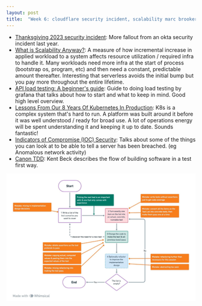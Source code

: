 ```yaml
---
layout: post
title:  "Week 6: cloudflare security incident, scalability marc brooker, load testing performance"
---
```


* [Thanksgiving 2023 security incident](https://blog.cloudflare.com/thanksgiving-2023-security-incident): More fallout from an okta security incident last year.
* [What is Scalability Anyway?](http://brooker.co.za/blog/2024/01/18/scalability.html): A measure of how incremental increase in applied workload to a system affects resource utilization / required infra to handle it. Many workloads need more infra at the start of process (bootstrap os, program, etc) and then need a constant, predictable amount thereafter. Interesting that serverless avoids the initial bump but you pay more throughout the entire lifetime.
* [API load testing: A beginner's guide](https://grafana.com/blog/2024/01/30/api-load-testing/?ck_subscriber_id=185275687): Guide to doing load testing by grafana that talks about how to start and what to keep in mind. Good high level overview.
* [Lessons From Our 8 Years Of Kubernetes In Production](https://medium.com/@.anders/learnings-from-our-8-years-of-kubernetes-in-production-two-major-cluster-crashes-ditching-self-0257c09d36cd): K8s is a complex system that's hard to run. A platform was built around it before it was well understood / ready for broad use. A lot of operations energy will be spent understanding it and keeping it up to date. Sounds fantastic!
* [Indicators of Compromise (IOC) Security](https://www.crowdstrike.com/cybersecurity-101/indicators-of-compromise/): Talks about some of the things you can look at to be able to tell a server has been breached. (eg Anomalous network activity)
* [Canon TDD](https://tidyfirst.substack.com/p/canon-tdd): Kent Beck describes the flow of building software in a test first way.

![Canon tdd flow chart](/assets/2024/canon_tdd.jpg)